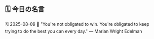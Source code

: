 ## 🗓️ 今日の名言

<!--START_SECTION:quote-->
🗓️ 2025-08-09
💬 "You're not obligated to win. You're obligated to keep trying to do the best you can every day." — Marian Wright Edelman
<!--END_SECTION:quote-->
